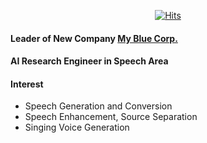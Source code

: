 <div align=center>


[![Hits](https://hits.seeyoufarm.com/api/count/incr/badge.svg?url=https%3A%2F%2Fgithub.com%2FAppleholic%2FAppleholic)](https://hits.seeyoufarm.com)


</div>

#### Leader of New Company [My Blue Corp.](http://www.myblue.kr/)

#### AI Research Engineer in Speech Area

#### Interest
- Speech Generation and Conversion
- Speech Enhancement, Source Separation
- Singing Voice Generation
